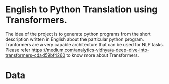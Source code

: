 # English to Python Translation using Transformers.

The idea of the project is to generate python programs from the short description written in English about the particular python program. Tranformers are a very capable architecture that can be used for NLP tasks. Please refer https://medium.com/analytics-vidhya/a-deep-dive-into-transformers-cdad59bf4260 to know more about Transformers.

# Data